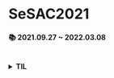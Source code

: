 # SeSAC2021

#### 📚 2021.09.27 ~ 2022.03.08 ####   

<br>



<details>
    <summary><strong>TIL</strong></summary>
### Week 1

> [🌱 3rd Session - 210929](./TIL/day3-210929.md) (update : 211005)

* `버전 대응`, `Mac Catalyst`, `ViewController LifeCycle`, `iOS 계층구조`, `Xcode Tips: Debugging `  

<br>

> [🌱 4th Session - 210930](./TIL/day4-210930.md)

* `옵셔널`, `Dictionary`, `Set`, `Tuple`, `Xcode Tips: playground 단축키, 자동완성창 읽기 `, `Mission: 비밀번호 입력문제, 숫자만 입력되는 조건`  

<br>

> [🌱 5th Session - 211001](./TIL/day5-211001.md)

* `다크 모드 대응`, `외부 매개변수와 내부 매개변수`, `와일드 카드 식별자`,  `Xcode Tips: AutoLayout 단축키, Attributes Inspector 구조 `  

<br>

### Week 2

> [🌱 6th Session - 211005](./TIL/day6-211005.md) (update: 211006)

* `Git Status`, `Size Class`, `Navigation Controller`, `ViewController LifeCycle 실습`

<br>

> [🌱 7th Session - 211006](./TIL/day7-211006.md) 

* `UIWindow와 ViewController LifeCycle`, `SwiftPM으로 라이브러리 사용하기`, `User Defaults`

<br>

> [🌱 8th Session - 211007](./TIL/day8-211007.md) 

* `Class`, `Struct`, `Class vs Struct`, `DateFormatter`

<br>

> [🌱 9th Session - 211008](./TIL/day9-211008.md) 

* `함수와 반환값`, `Enumeration`, `Notification`

<br>

### Week 3

> [🌱 10th Session - 211012](./TIL/day10-211012.md) 

* `Optional Binding`, `Optional Chaining`, `TableViewCell Reuse mechanism`

<br>

> [🌱 11th Session - 211013](./TIL/day11-211013.md) (update: 211005)

* `TypeCasting`, `Stored Property`, `Computed Property`, `Property Observer`

<br>

> [🌱 12th Session - 211014](./TIL/day12-211014.md) 

* `Type Property: static`, `Instance Method: mutating`, `Type Method: static vs class`, `Signleton Pattern`

<br>

> [🌱 13th Session - 211015](./TIL/day13-211015.md) 

* `CodeReview: UserDefaults를 이용한 메모 데이터 저장하고 사용하기`, `화면 전환`

<br>

### Week 4

> [🌱 14th Session - 211018](./TIL/day14-211018.md) 

* `Protocol & Protocol Method`, `Protocol Property`, `Optional Protocol`, `CaseIterable`

<br>

> [🌱 15th Session - 211019](./TIL/day15-211019.md) 

* `Raw Strings`, `CollectionView History`

<br>

> [🌱 16th Session - 211020](./TIL/day16-211020.md) (update later)

* `Authorization Status`, `CLLocationManager`

<br>

> [🌱 17th Session - 211021](./TIL/day17-211021.md) 

* `First Class Object`, `Closure`

<br>

### Week 5

> [🌱 19th Session - 211025](./TIL/day19-211025.md) 

* `HTTP 특징`, `Status Code`, `API Key`

<br>

> [🌱 20th Session - 211026](./TIL/day20-211026.md) 

* `HTTP vs Socket`, `URL`, `REST API`, `Serialization`

<br>

> [🌱 21th Session - 211027](./TIL/day21-211027.md) 

* `Pagination과 구현방법`

<br>

> 🌱 22th Session - 211028 

* `고차함수: filter, map, reduce`

<br>

> 🌱 23th Session - 211029 

* `Multi Thread`, `비동기처리: Dispatch Queue`

<br>

### Week 6

> [🌱 24th Session - 211101](./TIL/day24-211101.md) 

* `Custom Font`, `Internationalization&Localization`

<br>

> [🌱 25th Session - 211102](./TIL/day25-211102.md) 

* `Realm`

<br>

> [🌱 27th Session - 211104](./TIL/day27-211104.md) 

* `FileManager: 폴더 만들어서 사진 저장하기`

<br>

> 🌱 28th Session - 211105 

* `FSCalendar` 

<br>

</details>



